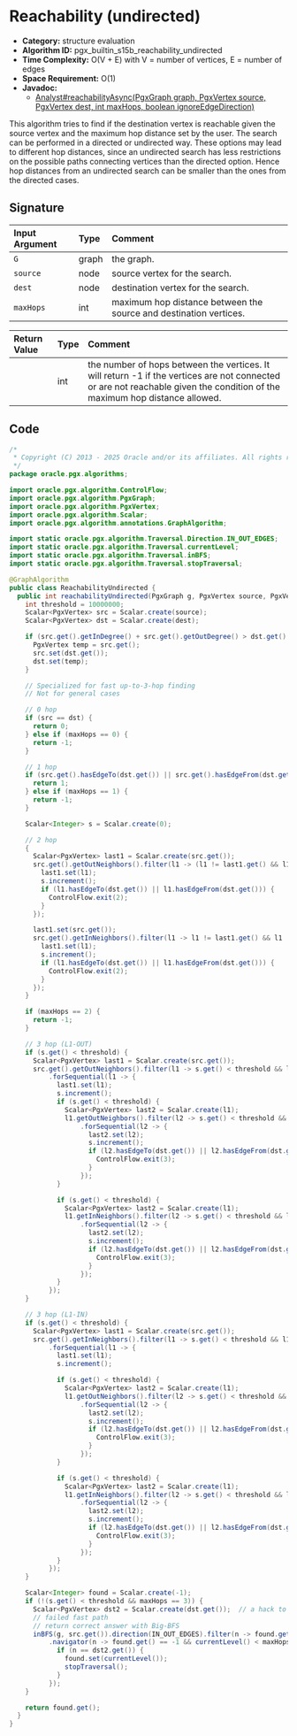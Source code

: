 # Reachability (undirected)

- **Category:** structure evaluation
- **Algorithm ID:** pgx_builtin_s15b_reachability_undirected
- **Time Complexity:** O(V + E) with V = number of vertices, E = number of edges
- **Space Requirement:** O(1)
- **Javadoc:**
  - [Analyst#reachabilityAsync(PgxGraph graph, PgxVertex<ID> source, PgxVertex<ID> dest, int maxHops, boolean ignoreEdgeDirection)](https://docs.oracle.com/en/database/oracle/property-graph/25.1/spgjv/oracle/pgx/api/Analyst.html#reachabilityAsync_oracle_pgx_api_PgxGraph_oracle_pgx_api_PgxVertex_oracle_pgx_api_PgxVertex_int_boolean_)

This algorithm tries to find if the destination vertex is reachable given the source vertex and the maximum hop distance set by the user. The search can be performed in a directed or undirected way. These options may lead to different hop distances, since an undirected search has less restrictions on the possible paths connecting vertices than the directed option. Hence hop distances from an undirected search can be smaller than the ones from the directed cases.

## Signature

| Input Argument | Type | Comment |
| :--- | :--- | :--- |
| `G` | graph | the graph. |
| `source` | node | source vertex for the search. |
| `dest` | node | destination vertex for the search. |
| `maxHops` | int | maximum hop distance between the source and destination vertices. |

| Return Value | Type | Comment |
| :--- | :--- | :--- |
| | int | the number of hops between the vertices. It will return -1 if the vertices are not connected or are not reachable given the condition of the maximum hop distance allowed. |

## Code

```java
/*
 * Copyright (C) 2013 - 2025 Oracle and/or its affiliates. All rights reserved.
 */
package oracle.pgx.algorithms;

import oracle.pgx.algorithm.ControlFlow;
import oracle.pgx.algorithm.PgxGraph;
import oracle.pgx.algorithm.PgxVertex;
import oracle.pgx.algorithm.Scalar;
import oracle.pgx.algorithm.annotations.GraphAlgorithm;

import static oracle.pgx.algorithm.Traversal.Direction.IN_OUT_EDGES;
import static oracle.pgx.algorithm.Traversal.currentLevel;
import static oracle.pgx.algorithm.Traversal.inBFS;
import static oracle.pgx.algorithm.Traversal.stopTraversal;

@GraphAlgorithm
public class ReachabilityUndirected {
  public int reachabilityUndirected(PgxGraph g, PgxVertex source, PgxVertex dest, int maxHops) {
    int threshold = 10000000;
    Scalar<PgxVertex> src = Scalar.create(source);
    Scalar<PgxVertex> dst = Scalar.create(dest);

    if (src.get().getInDegree() + src.get().getOutDegree() > dst.get().getInDegree() + dst.get().getOutDegree()) {
      PgxVertex temp = src.get();
      src.set(dst.get());
      dst.set(temp);
    }

    // Specialized for fast up-to-3-hop finding
    // Not for general cases

    // 0 hop
    if (src == dst) {
      return 0;
    } else if (maxHops == 0) {
      return -1;
    }

    // 1 hop
    if (src.get().hasEdgeTo(dst.get()) || src.get().hasEdgeFrom(dst.get())) {
      return 1;
    } else if (maxHops == 1) {
      return -1;
    }

    Scalar<Integer> s = Scalar.create(0);

    // 2 hop
    {
      Scalar<PgxVertex> last1 = Scalar.create(src.get());
      src.get().getOutNeighbors().filter(l1 -> (l1 != last1.get() && l1 != src.get())).forSequential(l1 -> {
        last1.set(l1);
        s.increment();
        if (l1.hasEdgeTo(dst.get()) || l1.hasEdgeFrom(dst.get())) {
          ControlFlow.exit(2);
        }
      });

      last1.set(src.get());
      src.get().getInNeighbors().filter(l1 -> l1 != last1.get() && l1 != src.get()).forSequential(l1 -> {
        last1.set(l1);
        s.increment();
        if (l1.hasEdgeTo(dst.get()) || l1.hasEdgeFrom(dst.get())) {
          ControlFlow.exit(2);
        }
      });
    }

    if (maxHops == 2) {
      return -1;
    }

    // 3 hop (L1-OUT)
    if (s.get() < threshold) {
      Scalar<PgxVertex> last1 = Scalar.create(src.get());
      src.get().getOutNeighbors().filter(l1 -> s.get() < threshold && l1 != last1.get() && l1 != src.get())
          .forSequential(l1 -> {
            last1.set(l1);
            s.increment();
            if (s.get() < threshold) {
              Scalar<PgxVertex> last2 = Scalar.create(l1);
              l1.getOutNeighbors().filter(l2 -> s.get() < threshold && l2 != last2.get() && l2 != l1 && l2 != src.get())
                  .forSequential(l2 -> {
                    last2.set(l2);
                    s.increment();
                    if (l2.hasEdgeTo(dst.get()) || l2.hasEdgeFrom(dst.get())) {
                      ControlFlow.exit(3);
                    }
                  });
            }

            if (s.get() < threshold) {
              Scalar<PgxVertex> last2 = Scalar.create(l1);
              l1.getInNeighbors().filter(l2 -> s.get() < threshold && l2 != last2.get() && l2 != l1 && l2 != src.get())
                  .forSequential(l2 -> {
                    last2.set(l2);
                    s.increment();
                    if (l2.hasEdgeTo(dst.get()) || l2.hasEdgeFrom(dst.get())) {
                      ControlFlow.exit(3);
                    }
                  });
            }
          });
    }

    // 3 hop (L1-IN)
    if (s.get() < threshold) {
      Scalar<PgxVertex> last1 = Scalar.create(src.get());
      src.get().getInNeighbors().filter(l1 -> s.get() < threshold && l1 != last1.get() && l1 != src.get())
          .forSequential(l1 -> {
            last1.set(l1);
            s.increment();

            if (s.get() < threshold) {
              Scalar<PgxVertex> last2 = Scalar.create(l1);
              l1.getOutNeighbors().filter(l2 -> s.get() < threshold && l2 != last2.get() && l2 != l1 && l2 != src.get())
                  .forSequential(l2 -> {
                    last2.set(l2);
                    s.increment();
                    if (l2.hasEdgeTo(dst.get()) || l2.hasEdgeFrom(dst.get())) {
                      ControlFlow.exit(3);
                    }
                  });
            }

            if (s.get() < threshold) {
              Scalar<PgxVertex> last2 = Scalar.create(l1);
              l1.getInNeighbors().filter(l2 -> s.get() < threshold && l2 != last2.get() && l2 != l1 && l2 != src.get())
                  .forSequential(l2 -> {
                    last2.set(l2);
                    s.increment();
                    if (l2.hasEdgeTo(dst.get()) || l2.hasEdgeFrom(dst.get())) {
                      ControlFlow.exit(3);
                    }
                  });
            }
          });
    }

    Scalar<Integer> found = Scalar.create(-1);
    if (!(s.get() < threshold && maxHops == 3)) {
      Scalar<PgxVertex> dst2 = Scalar.create(dst.get());  // a hack to get away with creating accessor in above code
      // failed fast path
      // return correct answer with Big-BFS
      inBFS(g, src.get()).direction(IN_OUT_EDGES).filter(n -> found.get() == -1)
          .navigator(n -> found.get() == -1 && currentLevel() < maxHops).forward(n -> {
            if (n == dst2.get()) {
              found.set(currentLevel());
              stopTraversal();
            }
          });
    }

    return found.get();
  }
}
```
